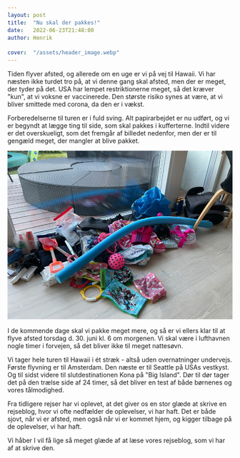 ```yaml
---
layout: post
title:  "Nu skal der pakkes!"
date:   2022-06-23T21:48:00
author: Henrik

cover:  "/assets/header_image.webp"
---
```


Tiden flyver afsted, og allerede om en uge er vi på vej til Hawaii. Vi har næsten ikke turdet tro på, at vi denne gang skal afsted, men der er meget, der tyder på det. USA har lempet restriktionerne meget, så det kræver "kun", at vi voksne er vaccinerede. Den største risiko synes at være, at vi bliver smittede med corona, da den er i vækst.

Forberedelserne til turen er i fuld sving. Alt papirarbejdet er nu udført, og vi er begyndt at lægge ting til side, som skal pakkes i kufferterne. Indtil videre er det overskueligt, som det fremgår af billedet nedenfor, men der er til gengæld meget, der mangler at blive pakket.

<a href="/assets/pakning_large.jpg" data-lightbox="pakning" data-title="Pakning">
  <img src="/assets/pakning_small.jpg" title="Pakning">
</a>

I de kommende dage skal vi pakke meget mere, og så er vi ellers klar til at flyve afsted torsdag d. 30. juni kl. 6 om morgenen. Vi skal være i lufthavnen nogle timer i forvejen, så det bliver ikke til meget nattesøvn.

Vi tager hele turen til Hawaii i ét stræk - altså uden overnatninger undervejs. Første flyvning er til Amsterdam. Den næste er til Seattle på USAs vestkyst. Og til sidst videre til slutdestinationen Kona på "Big Island". Dør til dør tager det på den trælse side af 24 timer, så det bliver en test af både børnenes og vores tålmodighed.

Fra tidligere rejser har vi oplevet, at det giver os en stor glæde at skrive en rejseblog, hvor vi ofte nedfælder de oplevelser, vi har haft. Det er både sjovt, når vi er afsted, men også når vi er kommet hjem, og kigger tilbage på de oplevelser, vi har haft. 

Vi håber I vil få lige så meget glæde af at læse vores rejseblog, som vi har af at skrive den.
